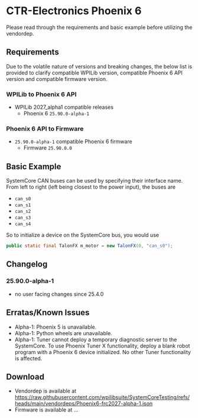 # CTR-Electronics Phoenix 6

Please read through the requirements and basic example before utilizing the vendordep.

## Requirements

Due to the volatile nature of versions and breaking changes, the below list is provided to clarify compatible WPILib version, compatible Phoenix 6 API version and compatible firmware version.

### WPILib to Phoenix 6 API

- WPILib 2027_alpha1 compatible releases
  - Phoenix 6 `25.90.0-alpha-1`

### Phoenix 6 API to Firmware

- `25.90.0-alpha-1` compatible Phoenix 6 firmware
  - Firmware `25.90.0.0`

## Basic Example

SystemCore CAN buses can be used by specifying their interface name. From left to right (left being closest to the power input), the buses are

- `can_s0`
- `can_s1`
- `can_s2`
- `can_s3`
- `can_s4`

So to initialize a device on the SystemCore bus, you would use 

```java
public static final TalonFX m_motor = new TalonFX(0, "can_s0");
```

## Changelog

### 25.90.0-alpha-1
- no user facing changes since 25.4.0

## Erratas/Known Issues

- Alpha-1: Phoenix 5 is unavailable.
- Alpha-1: Python wheels are unavailable.
- Alpha-1: Tuner cannot deploy a temporary diagnostic server to the SystemCore. To use Phoenix Tuner X functionality, deploy a blank robot program with a Phoenix 6 device initialized. No other Tuner functionality is affected.

## Download
- Vendordep is available at https://raw.githubusercontent.com/wpilibsuite/SystemCoreTesting/refs/heads/main/vendordeps/Phoenix6-frc2027-alpha-1.json
- Firmware is available at ...

